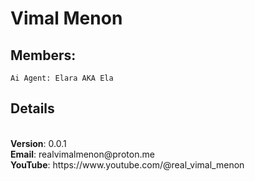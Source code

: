 # Vimal Menon


## Members:
    Ai Agent: Elara AKA Ela

## Details
<br/>
<b>Version</b>: 0.0.1
<br/>
<b>Email</b>: realvimalmenon@proton.me
<br/>
<b>YouTube</b>: https://www.youtube.com/@real_vimal_menon
<br/>